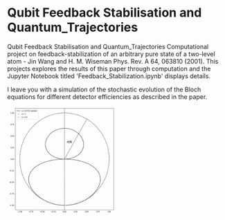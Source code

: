 # Qubit Feedback Stabilisation and Quantum_Trajectories
Qubit Feedback Stabilisation and Quantum_Trajectories Computational project on feedback-stabilization of an arbitrary pure state of a two-level atom - Jin Wang and H. M. Wiseman Phys. Rev. A 64, 063810 (2001). This projects explores the results of this paper through computation and the Jupyter Notebook titled 'Feedback_Stabilization.ipynb' displays details. 

I leave you with a simulation of the stochastic evolution of the Bloch equations for different detector efficiencies as described in the paper.

<img src="https://github.com/diagonal-hamiltonian/Qubit_Feedback-Stabilisation_and_Quantum_Trajectories/blob/main/imgs/Stochastic_BS_evolution.gif" width="250" height="250" />

